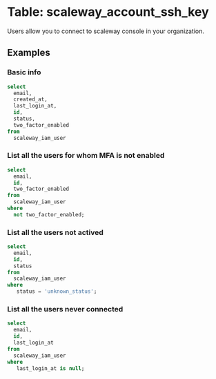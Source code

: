# Table: scaleway_account_ssh_key

Users allow you to connect to scaleway console in your organization.

## Examples

### Basic info

```sql
select
  email,
  created_at,
  last_login_at,
  id,
  status,
  two_factor_enabled
from
  scaleway_iam_user
```

### List all the users for whom MFA is not enabled

```sql
select
  email,
  id,
  two_factor_enabled
from
  scaleway_iam_user
where
  not two_factor_enabled;
```

### List all the users not actived

```sql
select
  email,
  id,
  status
from
  scaleway_iam_user
where
   status = 'unknown_status';
```

### List all the users never connected

```sql
select
  email,
  id,
  last_login_at
from
  scaleway_iam_user
where
   last_login_at is null;
